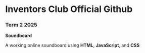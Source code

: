 # Inventors Club Official Github

### Term 2 2025
**Soundboard**

A working online soundboard using **HTML**, **JavaScript**, and **CSS**
